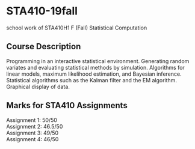 # STA410-19fall
school work of STA410H1 F (Fall) Statistical Computation
## Course Description
Programming in an interactive statistical environment. Generating random variates and evaluating statistical methods by simulation. Algorithms for linear models, maximum likelihood estimation, and Bayesian inference. Statistical algorithms such as the Kalman filter and the EM algorithm. Graphical display of data.
## Marks for STA410 Assignments
Assignment 1: 50/50 \
Assignment 2: 46.5/50 \
Assignment 3: 49/50 \
Assignment 4: 46/50 
